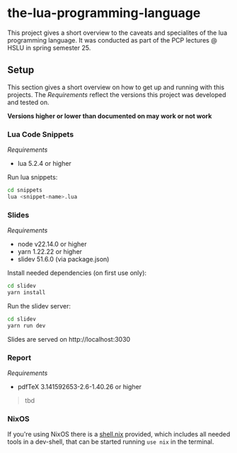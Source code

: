 # the-lua-programming-language

This project gives a short overview to the caveats and specialites of the lua programming language.
It was conducted as part of the PCP lectures @ HSLU in spring semester 25.

## Setup

This section gives a short overview on how to get up and running with this projects.
The _Requirements_ reflect the versions this project was developed and tested on.

**Versions higher or lower than documented on may work or not work**

### Lua Code Snippets

_Requirements_

- lua 5.2.4 or higher

Run lua snippets:

```bash
cd snippets
lua <snippet-name>.lua
```

### Slides

_Requirements_

- node v22.14.0 or higher
- yarn 1.22.22 or higher
- slidev 51.6.0 (via package.json)

Install needed dependencies (on first use only):

```bash
cd slidev
yarn install
```

Run the slidev server:

```bash
cd slidev
yarn run dev
```

Slides are served on http://localhost:3030

### Report

_Requirements_

- pdfTeX 3.141592653-2.6-1.40.26 or higher

> tbd

### NixOS

If you're using NixOS there is a [shell.nix](shell.nix) provided, which includes all needed tools in a dev-shell, that can be started running `use nix` in the terminal.
